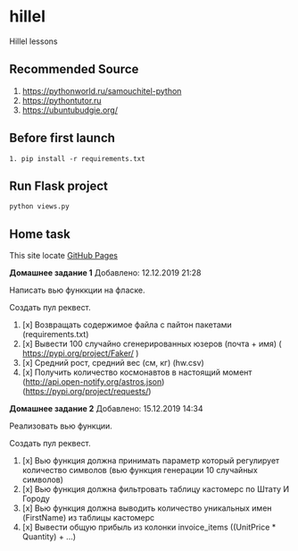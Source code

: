 # hillel
Hillel lessons


## Recommended Source
1. https://pythonworld.ru/samouchitel-python
2. https://pythontutor.ru
3. https://ubuntubudgie.org/


## Before first launch
```
1. pip install -r requirements.txt
```


## Run Flask project
```
python views.py
```


## Home task
This site locate [GitHub Pages](https://github.com/miha-pavel/hillel)

**Домашнее задание 1**
Добавлено: 12.12.2019 21:28

Написать вью функкции на фласке.

Создать пул реквест.

1. [x] Возвращать содержимое файла с пайтон пакетами (requirements.txt)
2. [x] Вывести 100 случайно сгенерированных юзеров (почта + имя) ( https://pypi.org/project/Faker/ )
3. [x] Средний рост, средний вес (см, кг) (hw.csv)
4. [x] Получить количество космонавтов в настоящий момент (http://api.open-notify.org/astros.json) (https://pypi.org/project/requests/)



**Домашнее задание 2**
Добавлено: 15.12.2019 14:34

Реализовать вью функции.

Создать пул реквест.

1. [x] Вью функция должна принимать параметр который регулирует количество символов (вью функция генерации 10 случайных символов)
2. [x] Вью функция должна фильтровать таблицу кастомерс по Штату И Городу
3. [x] Вью функция должна выводить количество уникальных имен (FirstName) из таблицы кастомерс
4. [x] Вывести общую прибыль из колонки invoice_items ((UnitPrice * Quantity) + ...)
```

